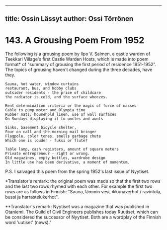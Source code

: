 
---
title: Ossin Lässyt
author: Ossi Törrönen
---

    
# 143. A Grousing Poem From 1952

The following is a grousing poem by Ilpo V. Salmen, a castle warden of Teekkari Village's first Castle Warden Hosts, which is made into poem format\* of "summary of grousing the first period of residence 1951-1952". The topics of grousing haven't changed during the three decades, have they.

```
Sauna, hot water, window curtains
restaurant, bus, and hobby clubs
outsider residents - the price of childcare
the radiator is cold, and the surface wheezes.

Rent determination criteria or the magic of force of masses
Cable to pump motor and Olympia time
Rubber mats, household linen, use of wall surfaces
On Sundays displaying it to uncles and aunts

Sinks, basement bicycle shelter,
Four on call and the morning mail bringer
Flagpole, color tones, smells garbage chute
Which one is louder - fuksi or flute?

Table lamp, cash registers, amount of square meters
Private entrepreneur - right or wrong.
Old magazines, empty bottles, wardrobe design
In little use has been derivative, a moment of momentum.
```
P.S. I salvaged this poem from the spring 1952's last issue of Nyytiset.

\*Translator's remark: the original poem was made so that the first two rows and the last two rows rhymed with each other. For example the first two rows are as follows in Finnish: "Sauna, lämmin vesi, ikkunaverhot / ravintola, bussi ja harrastelukerhot".

\*\*Translator's remark: Nyytiset was a magazine that was published in Otaniemi. The Guild of Civil Engineers publishes today Ruutiset, which can be considered the successor of Nyytiset. Both are a wordplay of the Finnish word 'uutiset' (news)."
